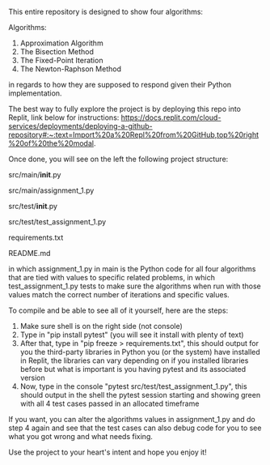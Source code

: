 This entire repository is designed to show four algorithms:

Algorithms:
1. Approximation Algorithm
2. The Bisection Method
3. The Fixed-Point Iteration
4. The Newton-Raphson Method

in regards to how they are supposed to respond given their Python implementation.

The best way to fully explore the project is by deploying this repo into Replit, link below for instructions:
https://docs.replit.com/cloud-services/deployments/deploying-a-github-repository#:~:text=Import%20a%20Repl%20from%20GitHub,top%20right%20of%20the%20modal.

Once done, you will see on the left the following project structure:

src/main/__init__.py 

src/main/assignment_1.py

src/test/__init__.py

src/test/test_assignment_1.py

requirements.txt 

README.md 

in which assignment_1.py in main is the Python code for all four algorithms that are tied with values to specific related problems, in which test_assignment_1.py tests to make sure the
algorithms when run with those values match the correct number of iterations and specific values.

To compile and be able to see all of it yourself, here are the steps:
1. Make sure shell is on the right side (not console)
2. Type in "pip install pytest" (you will see it install with plenty of text)
3. After that, type in "pip freeze > requirements.txt", this should output for you the third-party libraries in Python you (or the system) have installed in Replit, the libraries can vary depending on if you installed libraries before but what is important is you having pytest and its associated version
4. Now, type in the console "pytest src/test/test_assignment_1.py", this should output in the shell the pytest session starting and showing green with all 4 test cases passed in an allocated timeframe

If you want, you can alter the algorithms values in assignment_1.py and do step 4 again and see that 
the test cases can also debug code for you to see what you got wrong and what needs fixing. 

Use the project to your heart's intent and hope you enjoy it!
